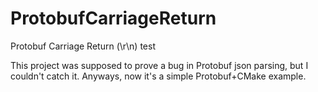 # ProtobufCarriageReturn
Protobuf Carriage Return (\r\n) test

This project was supposed to prove a bug in Protobuf json parsing, but I couldn't catch it.
Anyways, now it's a simple Protobuf+CMake example.
